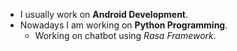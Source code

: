 - I usually work on **Android Development**.
- Nowadays I am working on **Python Programming**.
  - Working on chatbot using *Rasa Framework*.
